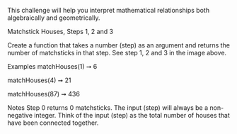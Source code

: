 This challenge will help you interpret mathematical relationships both algebraically and geometrically.

Matchstick Houses, Steps 1, 2 and 3

Create a function that takes a number (step) as an argument and returns the number of matchsticks in that step. See step 1, 2 and 3 in the image above.

Examples
matchHouses(1) ➞ 6

matchHouses(4) ➞ 21

matchHouses(87) ➞ 436

Notes
Step 0 returns 0 matchsticks.
The input (step) will always be a non-negative integer.
Think of the input (step) as the total number of houses that have been connected together.